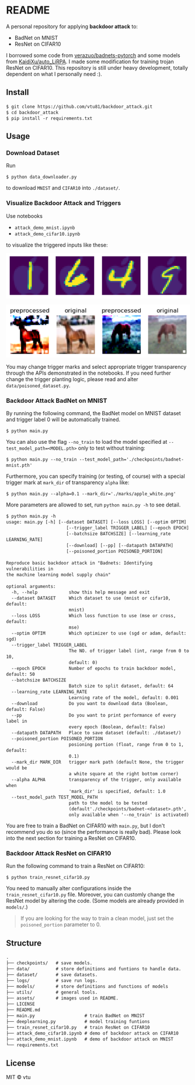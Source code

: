 # README

A personal repository for applying **backdoor attack** to:
- BadNet on MNIST
- ResNet on CIFAR10

I borrowed some code from [verazuo/badnets-pytorch](https://github.com/verazuo/badnets-pytorch) and some models from [KaidiXu/auto_LiRPA](https://github.com/KaidiXu/auto_LiRPA). I made some modification for training trojan ResNet on CIFAR10. This repository is still under heavy development, totally dependent on what I personally need :).

## Install

```
$ git clone https://github.com/vtu81/backdoor_attack.git
$ cd backdoor_attack
$ pip install -r requirements.txt
```

## Usage


### Download Dataset
Run
```
$ python data_downloader.py
```
to download `MNIST` and `CIFAR10` into `./dataset/`.

### Visualize Backdoor Attack and Triggers

Use notebooks
- `attack_demo_mnist.ipynb`
- `attack_demo_cifar10.ipynb`

to visualize the triggered inputs like these:

![](assets/attack_demo_mnist.png)

![](assets/attack_demo_cifar10.png)

You may change trigger marks and select appropriate trigger transparency through the APIs demonstrated in the notebooks. If you need further change the trigger planting logic, please read and alter `data/poisoned_dataset.py`.

### Backdoor Attack BadNet on MNIST

By running the following command, the BadNet model on MNIST dataset and trigger label 0 will be automatically trained.
```
$ python main.py
```

You can also use the flag `--no_train` to load the model specified at `--test_model_path=<MODEL.pth>` only to test without training: 
```
$ python main.py --no_train --test_model_path='./checkpoints/badnet-mnist.pth'
```

Furthermore, you can specify training (or testing, of course) with a special trigger mark at `mark_dir` of transparency `alpha` like:
```
$ python main.py --alpha=0.1 --mark_dir='./marks/apple_white.png'
```

More parameters are allowed to set, run `python main.py -h` to see detail.
```
$ python main.py -h
usage: main.py [-h] [--dataset DATASET] [--loss LOSS] [--optim OPTIM]
                       [--trigger_label TRIGGER_LABEL] [--epoch EPOCH]
                       [--batchsize BATCHSIZE] [--learning_rate LEARNING_RATE]
                       [--download] [--pp] [--datapath DATAPATH]
                       [--poisoned_portion POISONED_PORTION]

Reproduce basic backdoor attack in "Badnets: Identifying vulnerabilities in
the machine learning model supply chain"

optional arguments:
  -h, --help            show this help message and exit
  --dataset DATASET     Which dataset to use (mnist or cifar10, default:
                        mnist)
  --loss LOSS           Which loss function to use (mse or cross, default:
                        mse)
  --optim OPTIM         Which optimizer to use (sgd or adam, default: sgd)
  --trigger_label TRIGGER_LABEL
                        The NO. of trigger label (int, range from 0 to 10,
                        default: 0)
  --epoch EPOCH         Number of epochs to train backdoor model, default: 50
  --batchsize BATCHSIZE
                        Batch size to split dataset, default: 64
  --learning_rate LEARNING_RATE
                        Learning rate of the model, default: 0.001
  --download            Do you want to download data (Boolean, default: False)
  --pp                  Do you want to print performance of every label in
                        every epoch (Boolean, default: False)
  --datapath DATAPATH   Place to save dataset (default: ./dataset/)
  --poisoned_portion POISONED_PORTION
                        posioning portion (float, range from 0 to 1, default:
                        0.1)
  --mark_dir MARK_DIR   trigger mark path (default None, the trigger would be
                        a white square at the right bottom corner)
  --alpha ALPHA         transparency of the trigger, only available when
                        'mark_dir' is specified, default: 1.0
  --test_model_path TEST_MODEL_PATH
                        path to the model to be tested
                        (default'./checkpoints/badnet-<dataset>.pth',
                        only available when '--no_train' is activated)
```

You are free to train a BadNet on CIFAR10 with `main.py`, but I don't recommend you do so (since the performance is really bad). Please look into the next section for training a ResNet on CIFAR10.

### Backdoor Attack ResNet on CIFAR10

Run the following command to train a ResNet on CIFAR10:
```
$ python train_resnet_cifar10.py
```
You need to manually alter configurations inside the `train_resnet_cifar10.py` file. Moreover, you can customly change the ResNet model by altering the code. (Some models are already provided in `models/`.)

> If you are looking for the way to train a clean model, just set the `poisoned_portion` parameter to 0.

## Structure

```
.
├── checkpoints/   # save models.
├── data/          # store definitions and funtions to handle data.
├── dataset/       # save datasets.
├── logs/          # save run logs.
├── models/        # store definitions and functions of models
├── utils/         # general tools.
├── assets/        # images used in README.
├── LICENSE
├── README.md
├── main.py                   # train BadNet on MNIST
├── deeplearning.py           # model training funtions
├── train_resnet_cifar10.py   # train ResNet on CIFAR10
├── attack_demo_cifar10.ipynb # demo of backdoor attack on CIFAR10
├── attack_demo_mnist.ipynb   # demo of backdoor attack on MNIST
└── requirements.txt
```

## License

MIT © vtu
